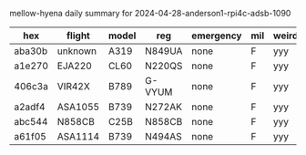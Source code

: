 mellow-hyena daily summary for 2024-04-28-anderson1-rpi4c-adsb-1090

|hex|flight|model|reg|emergency|mil|weirdo|
|--|--|--|--|--|--|--|
|aba30b|unknown|A319|N849UA|none|F|yyy|
|a1e270|EJA220|CL60|N220QS|none|F|yyy|
|406c3a|VIR42X|B789|G-VYUM|none|F|yyy|
|a2adf4|ASA1055|B739|N272AK|none|F|yyy|
|abc544|N858CB|C25B|N858CB|none|F|yyy|
|a61f05|ASA1114|B739|N494AS|none|F|yyy|

